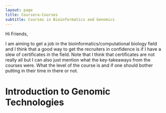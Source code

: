 ```yaml
---
layout: page
title: Coursera-Courses
subtitle: Courses in Bioinformatics and Genomics
---
```


Hi Friends,

I am aiming to get a job in the bioinformatics/computational biology field and I think that a good way to get the recruiters in confidence is if I have a slew of certificates in the field. Note that I think that certificates are not really all but I can also just mention what the key-takeaways from the courses were. What the level of the course is and if one should bother putting in their time in there or not.

# Introduction to Genomic Technologies

